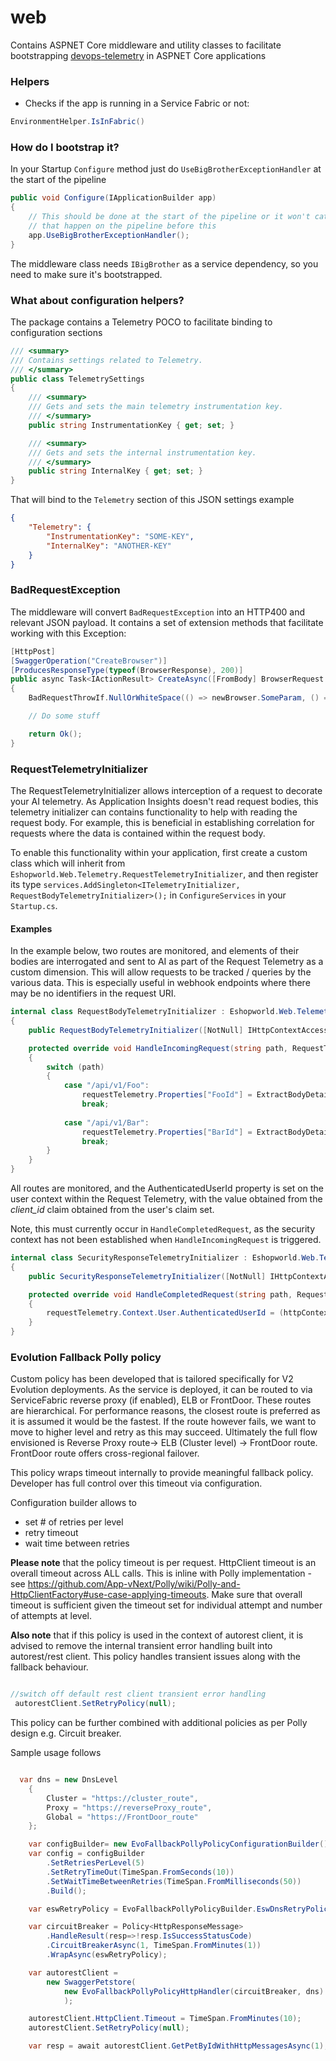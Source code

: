 # web

Contains ASPNET Core middleware and utility classes to facilitate bootstrapping [devops-telemetry](https://github.com/eShopWorld/devopsflex-telemetry) in ASPNET Core applications


### Helpers

* Checks if the app is running in a Service Fabric or not:

```c#
EnvironmentHelper.IsInFabric()
```

### How do I bootstrap it?

In your Startup `Configure` method just do `UseBigBrotherExceptionHandler` at the start of the pipeline

```c#
public void Configure(IApplicationBuilder app)
{
    // This should be done at the start of the pipeline or it won't catch exceptions
    // that happen on the pipeline before this
    app.UseBigBrotherExceptionHandler();
}
```

The middleware class needs `IBigBrother` as a service dependency, so you need to make sure it's bootstrapped.

### What about configuration helpers?

The package contains a Telemetry POCO to facilitate binding to configuration sections

```c#
/// <summary>
/// Contains settings related to Telemetry.
/// </summary>
public class TelemetrySettings
{
    /// <summary>
    /// Gets and sets the main telemetry instrumentation key.
    /// </summary>
    public string InstrumentationKey { get; set; }

    /// <summary>
    /// Gets and sets the internal instrumentation key.
    /// </summary>
    public string InternalKey { get; set; }
}
```

That will bind to the `Telemetry` section of this JSON settings example

```json
{
    "Telemetry": {
        "InstrumentationKey": "SOME-KEY",
        "InternalKey": "ANOTHER-KEY"
    }
}
```

### BadRequestException

The middleware will convert `BadRequestException` into an HTTP400 and relevant JSON payload. It contains a set of extension methods that facilitate working with this Exception:

```c#
[HttpPost]
[SwaggerOperation("CreateBrowser")]
[ProducesResponseType(typeof(BrowserResponse), 200)]
public async Task<IActionResult> CreateAsync([FromBody] BrowserRequest newBrowser)
{
    BadRequestThrowIf.NullOrWhiteSpace(() => newBrowser.SomeParam, () => newBrowser.AnotherParam);

    // Do some stuff

    return Ok();
}
```

### RequestTelemetryInitializer

The RequestTelemetryInitializer allows interception of a request to decorate your AI telemetry.
As Application Insights doesn't read request bodies, this telemetry initializer can contains functionality to help with reading the request body.
For example, this is beneficial in establishing correlation for requests where the data is contained within the request body.

To enable this functionality within your application, first create a custom class which will inherit from `Eshopworld.Web.Telemetry.RequestTelemetryInitializer`, and then register its type `services.AddSingleton<ITelemetryInitializer, RequestBodyTelemetryInitializer>();` in `ConfigureServices` in your `Startup.cs`.

#### Examples

In the example below, two routes are monitored, and elements of their bodies are interrogated and sent to AI as part of the Request Telemetry as a custom dimension. This will allow requests to be tracked / queries by the various data.
This is especially useful in webhook endpoints where there may be no identifiers in the request URI.

``` c#
internal class RequestBodyTelemetryInitializer : Eshopworld.Web.Telemetry.RequestTelemetryInitializer
{
    public RequestBodyTelemetryInitializer([NotNull] IHttpContextAccessor httpContextAccessor, [NotNull] IBigBrother bigBrother) : base(httpContextAccessor, bigBrother) { }

    protected override void HandleIncomingRequest(string path, RequestTelemetry requestTelemetry, HttpRequest request)
    {
        switch (path)
        {
            case "/api/v1/Foo":
                requestTelemetry.Properties["FooId"] = ExtractBodyDetail<FooDTO>(request, dto => dto?.Id.ToString());
                break;
            
            case "/api/v1/Bar":
                requestTelemetry.Properties["BarId"] = ExtractBodyDetail<BarDTO>(request, dto => dto?.Id.ToString());
                break;
        }
    }
}
```

All routes are monitored, and the AuthenticatedUserId property is set on the user context within the Request Telemetry, with the value obtained from the *client_id* claim obtained from the user's claim set.

Note, this must currently occur in `HandleCompletedRequest`, as the security context has not been established when `HandleIncomingRequest` is triggered.

``` c#
internal class SecurityResponseTelemetryInitializer : Eshopworld.Web.Telemetry.RequestTelemetryInitializer
{
    public SecurityResponseTelemetryInitializer([NotNull] IHttpContextAccessor httpContextAccessor, [NotNull] IBigBrother bigBrother) : base(httpContextAccessor, bigBrother) { }

    protected override void HandleCompletedRequest(string path, RequestTelemetry requestTelemetry, HttpRequest request)
    {
        requestTelemetry.Context.User.AuthenticatedUserId = (httpContextAccessor.HttpContext.User.Identity as System.Security.Claims.ClaimsIdentity)?.Claims?.SingleOrDefault(c => c.Type == "client_id")?.Value;
    }
}
```
### Evolution Fallback Polly policy

Custom policy has been developed that is tailored specifically for V2 Evolution deployments. As the service is deployed, it can be routed to via ServiceFabric reverse proxy (if enabled), ELB or FrontDoor. These routes are hierarchical.
For performance reasons, the closest route is preferred as it is assumed it would be the fastest. If the route however fails, we want to move to higher level and retry as this may succeed. Ultimately the full flow envisioned is Reverse Proxy route-> ELB (Cluster level) -> FrontDoor route. FrontDoor route offers cross-regional failover.

This policy wraps timeout internally to provide meaningful fallback policy. Developer has full control over this timeout via configuration.

Configuration builder allows to 
 - set # of retries per level
 - retry timeout
 - wait time between retries

**Please note** that the policy timeout is per request. HttpClient timeout is an overall timeout across ALL calls. This is inline with Polly implementation - see https://github.com/App-vNext/Polly/wiki/Polly-and-HttpClientFactory#use-case-applying-timeouts. Make sure that overall timeout is sufficient given the timeout set for individual attempt and number of attempts at level.

**Also note** that if this policy is used in the context of autorest client, it is advised to remove the internal transient error handling built into autorest/rest client. This policy handles transient issues along with the fallback behaviour.

``` c#

//switch off default rest client transient error handling
 autorestClient.SetRetryPolicy(null);

```

This policy can be further combined with additional policies as per Polly design e.g. Circuit breaker.

Sample usage follows

``` c#

  var dns = new DnsLevel
    {
        Cluster = "https://cluster_route",
        Proxy = "https://reverseProxy_route",
        Global = "https://FrontDoor_route"
    };

    var configBuilder= new EvoFallbackPollyPolicyConfigurationBuilder();
    var config = configBuilder
        .SetRetriesPerLevel(5)
        .SetRetryTimeOut(TimeSpan.FromSeconds(10))
        .SetWaitTimeBetweenRetries(TimeSpan.FromMilliseconds(50))
        .Build();

    var eswRetryPolicy = EvoFallbackPollyPolicyBuilder.EswDnsRetryPolicy(config);

    var circuitBreaker = Policy<HttpResponseMessage>
        .HandleResult(resp=>!resp.IsSuccessStatusCode)
        .CircuitBreakerAsync(1, TimeSpan.FromMinutes(1))
        .WrapAsync(eswRetryPolicy);

    var autorestClient =
        new SwaggerPetstore(
            new EvoFallbackPollyPolicyHttpHandler(circuitBreaker, dns)
            );

    autorestClient.HttpClient.Timeout = TimeSpan.FromMinutes(10);
    autorestClient.SetRetryPolicy(null);

	var resp = await autorestClient.GetPetByIdWithHttpMessagesAsync(1);

```